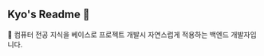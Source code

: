 ## Kyo's Readme 👋

<!--
**kyo705/kyo705** is a ✨ _special_ ✨ repository because its `README.md` (this file) appears on your GitHub profile.

Here are some ideas to get you started:

- 🔭 I’m currently working on ...
- 🌱 I’m currently learning ...
- 👯 I’m looking to collaborate on ...
- 🤔 I’m looking for help with ...
- 💬 Ask me about ...
- 📫 How to reach me: ...
- 😄 Pronouns: ...
- ⚡ Fun fact: ...
-->

💬 컴퓨터 전공 지식을 베이스로 프로젝트 개발시 자연스럽게 적용하는 백엔드 개발자입니다.
